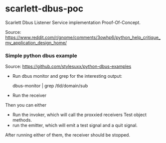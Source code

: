 # scarlett-dbus-poc

Scarlett Dbus Listener Service implementation Proof-Of-Concept. 


Source: https://www.reddit.com/r/gnome/comments/3owhp6/python_help_critique_my_application_design_home/


### Simple python dbus example

Source: https://github.com/stylesuxx/python-dbus-examples

* Run dbus monitor and grep for the interesting output:

    dbus-monitor | grep /tld/domain/sub

* Run the receiver

Then you can either
* Run the invoker, which will call the proxxied receivers Test object methods.
* run the emitter, which will emit a test signal and a quit signal.

After running either of them, the receiver should be stopped.
